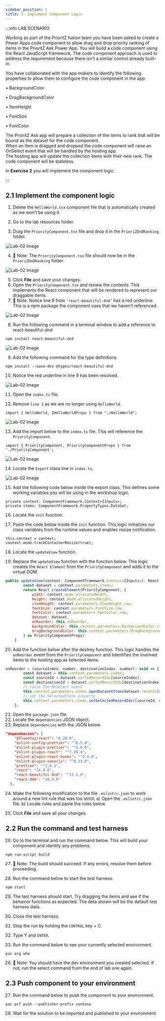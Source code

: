 ```yaml
---
sidebar_position: 1
title: 2. Implement Component Logic
---
```


:::info LAB SCENARIO

Working as part of the PrioritZ fusion team you have been asked to create a Power Apps code component to allow drag and drop priority ranking of items in the PrioritZ Ask Power App. 
You will build a code component using the React JavaScript framework. 
The code component approach is used to address the requirement because there isn’t a similar control already built-in.

You have collaborated with the app makers to identify the following properties to allow them to configure the code component in the app:
 
•	BackgroundColor

•	DragBackgroundColor

•	ItemHeight

•	FontSize

•	FontColor

The PrioritZ Ask app will prepare a collection of the items to rank that will be bound as the dataset for the code component.  
When an item is dragged and dropped the code component will raise an OnSelect event that will be handled by the hosting app.  
The hosting app will update the collection items with their new rank.  The code component will be stateless.

In **Exercise 2** you will implement the component logic.

:::

## 2.1 Implement the component logic

1.	Delete the `HelloWorld.tsx` component file that is automatically created as we won’t be using it.

2.	Go to the lab resources folder.

3.	Drag the `PriorityComponent.tsx` file and drop it in the `PrioriZDnDRanking` folder.

![Lab-02 Image](./img/lab02-17.png)


4.  🤖 Note: The `PriorityComponent.tsx` file should now be in the `PrioriZDnDRanking` folder.

![Lab-02 Image](./img/lab02-18.png)


5.	Click **File** and save your changes.
6.	Open the `PriorityComponent.tsx` and review the contents.  This implements the React component that will be rendered to represent our draggable items.
7.	🤖 Note: Notice line 9 from `‘react-beautiful-dnd’` has a red underline.  This is a npm package the component uses that we haven’t referenced.


![Lab-02 Image](./img/lab02-19.png)


8.	Run the following command in a terminal window to add a reference to react-beautiful-dnd
```
npm install react-beautiful-dnd
```

![Lab-02 Image](./img/lab02-20.png)

9.	Add the following command for the type definitions.
```
npm install --save-dev @types/react-beautiful-dnd
```

10.	Notice the red underline in line 9 has been resolved.

![Lab-02 Image](./img/lab02-21.png)


11.	Open the `index.ts` file.

12.	Remove `line 2` as we are no longer using `HelloWorld`.
```
import { HelloWorld, IHelloWorldProps } from "./HelloWorld";
```

![Lab-02 Image](./img/lab02-22.png)


13.	Add the import below to the `index.ts` file. This will reference the `PriorityComponent`.
```
import { PriorityComponent, PriorityComponentProps } from './PriorityComponent';
```


![Lab-02 Image](./img/lab02-23.png)

14.	Locate the `Export` class line in `index.ts`.

![Lab-02 Image](./img/lab02-24.png)


15.	Add the following code below inside the export class. This defines some working variables you will be using in the workshop logic.
```
private context: ComponentFramework.Context<IInputs>;
private items: ComponentFramework.PropertyTypes.DataSet;
```

16.	Locate the `init` function.

17.	Paste the code below inside the `init` function. This logic initializes our class variables from the runtime values and enables resize notification.
```
this.context = context;
context.mode.trackContainerResize(true);
```

18.	Locate the `updateView` function.

19.	Replace the `updateView` function with the function below. This logic creates the `React Element` from the `PriorityComponent` and adds it to the virtual DOM.

```js
public updateView(context: ComponentFramework.Context<IInputs>): React.ReactElement {
        const dataset = context.parameters.items;
        return React.createElement(PriorityComponent, {
            width: context.mode.allocatedWidth,
            height: context.mode.allocatedHeight,
            itemHeight: context.parameters.ItemHeight.raw,
            fontSize: context.parameters.FontSize.raw,
            fontColor: context.parameters.FontColor.raw,
            dataset: dataset,
            onReorder: this.onReorder,
            backgroundColor: this.context.parameters.BackgroundColor.raw,
            dragBackgroundColor: this.context.parameters.DragBackgroundColor.raw,
        } as PriorityComponentProps);
    }
```

20.	Add the function below after the destroy function. This logic handles the `onReorder` event from the `PriorityComponent` and lidentifies the involved items to the hosting app as selected items.

```js
onReorder = (sourceIndex: number, destinationIndex: number): void => {
        const dataset = this.context.parameters.items;
        const sourceId = dataset.sortedRecordIds[sourceIndex];
        const destinationId = dataset.sortedRecordIds[destinationIndex];
        // raise the OnSelect event
        this.context.parameters.items.openDatasetItem(dataset.records[sourceId].getNamedReference());
        // set the SelectedItems property
        this.context.parameters.items.setSelectedRecordIds([sourceId, destinationId]);
    };
```

21.	Open the `package.json` file.
22.	Locate the `dependencies` JSON object.
23.	Replace `dependencies` with the JSON below.

```json
"dependencies": {
    "@fluentui/react": "8.29.0",
    "eslint-config-prettier": "^8.5.0",
    "eslint-plugin-prettier": "^4.0.0",
    "eslint-plugin-react": "^7.29.4",
    "eslint-plugin-react-hooks": "^4.4.0",
    "eslint-plugin-sonarjs": "^0.13.0",
    "prettier": "^2.6.1",
    "react": "16.8.6",
    "react-beautiful-dnd": "^13.1.0",
    "react-dom": "16.8.6"
  },
```

24.	Make the following modification to the file `.eslintrc.json` to work around a new lint rule that was too strict.
a)	Open the `.eslintrc.json` file.
b)	Locate rules and paste the rules below.


25.	Click **File** and save all your changes.

## 2.2 Run the command and test harness

26.	Go to the terminal and run the command below. This will build your component and identify any problems.
```
npm run-script build
```
27.	🤖 Note: The build should succeed. If any errors, resolve them before proceeding.

28.	Run the command below to start the test harness.
```
npm start
```

29.	The test harness should start. Try dragging the items and see if the behavior functions as expected. The data shown will be the default test harness data.

30.	Close the test harness.
31.	Stop the run by holding the `CONTROL` key + C. 
32.	Type Y and `ENTER`.

25.	Run the command below to see your currently selected environment.
```
pac org who
```

26.	🤖 Note: You should have the dev environment you created selected. If not, run the select command from the end of lab one again.

## 2.3 Push component to your environment 

27.	Run the command below to push the component to your environment.
```
pac pcf push --publisher-prefix contoso
```

28.	Wait for the solution to be imported and published to your environment.